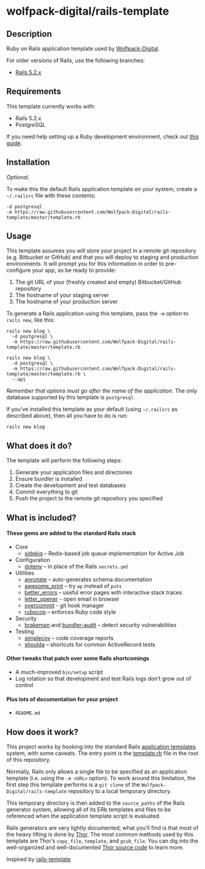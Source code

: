 # wolfpack-digital/rails-template

## Description

Ruby on Rails application template used by [Wolfpack-Digital][].

For older versions of Rails, use the following branches:
* [Rails 5.2.x](https://github.com/Wolfpack-Digital/rails-template/tree/5.2.x)

## Requirements

This template currently works with:

* Rails 5.2.x
* PostgreSQL

If you need help setting up a Ruby development environment, check out [this guide](https://gorails.com/setup).

## Installation

*Optional.*

To make this the default Rails application template on your system, create a `~/.railsrc` file with these contents:

```
-d postgresql
-m https://raw.githubusercontent.com/Wolfpack-Digital/rails-template/master/template.rb
```

## Usage

This template assumes you will store your project in a remote git repository (e.g. Bitbucket or GitHub) and that you will deploy to staging and production environments. It will prompt you for this information in order to pre-configure your app, so be ready to provide:

1. The git URL of your (freshly created and empty) Bitbucket/GitHub repository
2. The hostname of your staging server
3. The hostname of your production server

To generate a Rails application using this template, pass the `-m` option to `rails new`, like this:

```
rails new blog \
  -d postgresql \
  -m https://raw.githubusercontent.com/Wolfpack-Digital/rails-template/master/template.rb
```

```
rails new blog \
  -d postgresql \
  -m https://raw.githubusercontent.com/Wolfpack-Digital/rails-template/master/template.rb \
  --api
```

*Remember that options must go after the name of the application.* The only database supported by this template is `postgresql`.

If you’ve installed this template as your default (using `~/.railsrc` as described above), then all you have to do is run:

```
rails new blog
```

## What does it do?

The template will perform the following steps:

1. Generate your application files and directories
2. Ensure bundler is installed
3. Create the development and test databases
4. Commit everything to git
5. Push the project to the remote git repository you specified

## What is included?

#### These gems are added to the standard Rails stack

* Core
    * [sidekiq][] – Redis-based job queue implementation for Active Job
* Configuration
    * [dotenv][] – in place of the Rails `secrets.yml`
* Utilities
    * [annotate][] – auto-generates schema documentation
    * [awesome_print][] – try `ap` instead of `puts`
    * [better_errors][] – useful error pages with interactive stack traces
    * [letter_opener][] - open email in browser
    * [overcommit][] - git hook manager
    * [rubocop][] – enforces Ruby code style
* Security
    * [brakeman][] and [bundler-audit][] – detect security vulnerabilities
* Testing
    * [simplecov][] – code coverage reports
    * [shoulda][] – shortcuts for common ActiveRecord tests

#### Other tweaks that patch over some Rails shortcomings

* A much-improved `bin/setup` script
* Log rotation so that development and test Rails logs don’t grow out of control

#### Plus lots of documentation for your project

* `README.md`

## How does it work?

This project works by hooking into the standard Rails [application templates][] system, with some caveats. The entry point is the [template.rb][] file in the root of this repository.

Normally, Rails only allows a single file to be specified as an application template (i.e. using the `-m <URL>` option). To work around this limitation, the first step this template performs is a `git clone` of the `Wolfpack-Digital/rails-template` repository to a local temporary directory.

This temporary directory is then added to the `source_paths` of the Rails generator system, allowing all of its ERb templates and files to be referenced when the application template script is evaluated.

Rails generators are very lightly documented; what you’ll find is that most of the heavy lifting is done by [Thor][]. The most common methods used by this template are Thor’s `copy_file`, `template`, and `gsub_file`. You can dig into the well-organized and well-documented [Thor source code][thor] to learn more.

Inspired by [rails-template][]

[Wolfpack-Digital]:http://wolfpack-digital.com
[sidekiq]:http://sidekiq.org
[dotenv]:https://github.com/bkeepers/dotenv
[annotate]:https://github.com/ctran/annotate_models
[awesome_print]:https://github.com/michaeldv/awesome_print
[better_errors]:https://github.com/charliesome/better_errors
[rubocop]:https://github.com/bbatsov/rubocop
[brakeman]:https://github.com/presidentbeef/brakeman
[bundler-audit]:https://github.com/rubysec/bundler-audit
[shoulda]:https://github.com/thoughtbot/shoulda
[simplecov]:https://github.com/colszowka/simplecov
[application templates]:http://guides.rubyonrails.org/generators.html#application-templates
[template.rb]: template.rb
[thor]: https://github.com/erikhuda/thor
[rails-template]: https://github.com/mattbrictson/rails-template
[letter_opener]: https://github.com/ryanb/letter_opener
[overcommit]: https://github.com/brigade/overcommit
